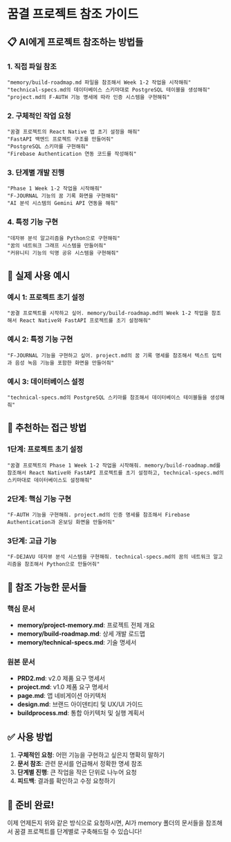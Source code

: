 # 꿈결 프로젝트 참조 가이드

## 📋 AI에게 프로젝트 참조하는 방법들

### 1. 직접 파일 참조
```
"memory/build-roadmap.md 파일을 참조해서 Week 1-2 작업을 시작해줘"
"technical-specs.md의 데이터베이스 스키마대로 PostgreSQL 테이블을 생성해줘"
"project.md의 F-AUTH 기능 명세에 따라 인증 시스템을 구현해줘"
```

### 2. 구체적인 작업 요청
```
"꿈결 프로젝트의 React Native 앱 초기 설정을 해줘"
"FastAPI 백엔드 프로젝트 구조를 만들어줘"
"PostgreSQL 스키마를 구현해줘"
"Firebase Authentication 연동 코드를 작성해줘"
```

### 3. 단계별 개발 진행
```
"Phase 1 Week 1-2 작업을 시작해줘"
"F-JOURNAL 기능의 꿈 기록 화면을 구현해줘"
"AI 분석 시스템의 Gemini API 연동을 해줘"
```

### 4. 특정 기능 구현
```
"데자뷰 분석 알고리즘을 Python으로 구현해줘"
"꿈의 네트워크 그래프 시스템을 만들어줘"
"커뮤니티 기능의 익명 공유 시스템을 구현해줘"
```

## 🎯 실제 사용 예시

### 예시 1: 프로젝트 초기 설정
```
"꿈결 프로젝트를 시작하고 싶어. memory/build-roadmap.md의 Week 1-2 작업을 참조해서 React Native와 FastAPI 프로젝트를 초기 설정해줘"
```

### 예시 2: 특정 기능 구현
```
"F-JOURNAL 기능을 구현하고 싶어. project.md의 꿈 기록 명세를 참조해서 텍스트 입력과 음성 녹음 기능을 포함한 화면을 만들어줘"
```

### 예시 3: 데이터베이스 설정
```
"technical-specs.md의 PostgreSQL 스키마를 참조해서 데이터베이스 테이블들을 생성해줘"
```

## 🚀 추천하는 접근 방법

### 1단계: 프로젝트 초기 설정
```
"꿈결 프로젝트의 Phase 1 Week 1-2 작업을 시작해줘. memory/build-roadmap.md를 참조해서 React Native와 FastAPI 프로젝트를 초기 설정하고, technical-specs.md의 스키마대로 데이터베이스도 설정해줘"
```

### 2단계: 핵심 기능 구현
```
"F-AUTH 기능을 구현해줘. project.md의 인증 명세를 참조해서 Firebase Authentication과 온보딩 화면을 만들어줘"
```

### 3단계: 고급 기능
```
"F-DEJAVU 데자뷰 분석 시스템을 구현해줘. technical-specs.md의 꿈의 네트워크 알고리즘을 참조해서 Python으로 만들어줘"
```

## 📁 참조 가능한 문서들

### 핵심 문서
- **memory/project-memory.md**: 프로젝트 전체 개요
- **memory/build-roadmap.md**: 상세 개발 로드맵
- **memory/technical-specs.md**: 기술 명세서

### 원본 문서
- **PRD2.md**: v2.0 제품 요구 명세서
- **project.md**: v1.0 제품 요구 명세서
- **page.md**: 앱 네비게이션 아키텍처
- **design.md**: 브랜드 아이덴티티 및 UX/UI 가이드
- **buildprocess.md**: 통합 아키텍처 및 실행 계획서

## ✅ 사용 방법

1. **구체적인 요청**: 어떤 기능을 구현하고 싶은지 명확히 말하기
2. **문서 참조**: 관련 문서를 언급해서 정확한 명세 참조
3. **단계별 진행**: 큰 작업을 작은 단위로 나누어 요청
4. **피드백**: 결과를 확인하고 수정 요청하기

## 🎯 준비 완료!

이제 언제든지 위와 같은 방식으로 요청하시면, AI가 memory 폴더의 문서들을 참조해서 꿈결 프로젝트를 단계별로 구축해드릴 수 있습니다!
